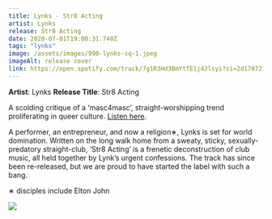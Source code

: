```yaml
---
title: Lynks - Str8 Acting
artist: Lynks
release: Str8 Acting
date: 2020-07-01T19:00:31.748Z
tags: "lynks"
image: /assets/images/990-lynks-sq-1.jpeg
imageAlt: release cover
link: https://open.spotify.com/track/7g1R3Hd3BmYtTE1j4Jlsyi?si=2d17072188544759
---
```


**Artist**: Lynks
**Release Title**: Str8 Acting

A scolding critique of a ‘masc4masc’, straight-worshipping trend proliferating in queer culture. [Listen here](https://open.spotify.com/track/7g1R3Hd3BmYtTE1j4Jlsyi?si=2d17072188544759).

A performer, an entrepreneur, and now a religion∗, Lynks is set for world domination. Written on the long walk home from a sweaty, sticky, sexually-predatory straight-club, ‘Str8 Acting’ is a frenetic deconstruction of club music, all held together by Lynk’s urgent confessions. The track has since been re-released, but we are proud to have started the label with such a bang.

∗ disciples include Elton John

![](/assets/images/990-lynks-sq-1.jpeg)